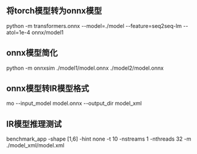 ## 将torch模型转为onnx模型
python -m transformers.onnx --model=./model  --feature=seq2seq-lm --atol=1e-4 onnx/model1
## onnx模型简化
python -m onnxsim ./model1/model.onnx ./model2/model.onnx
## onnx模型转IR模型格式
mo --input_model model.onnx --output_dir model_xml
## IR模型推理测试
benchmark_app -shape [1,6] -hint none -t 10 -nstreams 1  -nthreads 32 -m ./model_xml/model.xml
